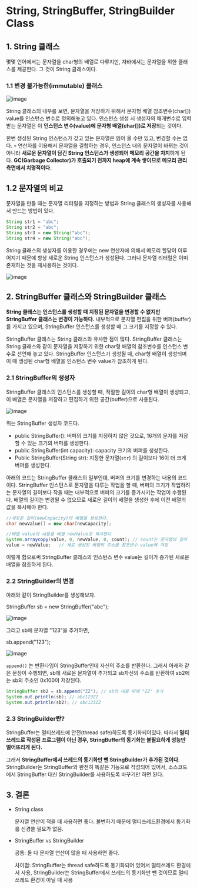 # String, StringBuffer, StringBuilder Class



## 1. String 클래스

 몇몇 언어에서는 문자열을 char형의 배열로 다루지만, 자바에서는 문자열을 위한 클래스를 제공한다. 그 것이 String 클래스이다.

 ### 1.1 변경 불가능한(immutable) 클래스

![image](https://user-images.githubusercontent.com/22893111/71968566-88a88100-3248-11ea-98ec-8fae7852cbf6.png)

String 클래스의 내부를 보면, 문자열을 저장하기 위해서 문자형 배열 참조변수(char[]) value를 인스턴스 변수로 정의해놓고 있다. 인스턴스 생성 시 생성자의 매개변수로 입력받는 문자열은 이 **인스턴스 변수(value)에 문자형 배열(char[])로 저장**되는 것이다.

한번 생성된 String 인스턴스가 갖고 있는 문자열은 읽어 올 수만 있고, 변경할 수는 없다.
 `+` 연산자를 이용해서 문자열을 결합하는 경우, 인스턴스 내의 문자열이 바뀌는 것이 아니라 **새로운 문자열이 담긴 String 인스턴스가 생성되어 메모리 공간을 차지**하게 된다. **GC(Garbage Collector)가 호출되기 전까지 heap에 계속 쌓이므로 메모리 관리 측면에서 치명적이다.**



## 1.2 문자열의 비교

문자열을 만들 때는 문자열 리터럴을 지정하는 방법과 String 클래스의 생성자를 사용해서 만드는 방법이 있다.

~~~ java
String str1 = "abc";
String str2 = "abc";
String str3 = new String("abc");
String str4 = new String("abc");
~~~

String 클래스의 생성자를 이용한 경우에는 new 연산자에 의해서 메모리 할당이 이루어지기 때문에 항상 새로운 String 인스턴스가 생성된다. 그러나 문자열 리터럴은 이미 존재하는 것을 재사용하는 것이다.

![image](https://user-images.githubusercontent.com/22893111/71973339-15a40800-3252-11ea-8daa-b1f8028b7806.png)

## 2. StringBuffer 클래스와 StringBuilder 클래스

**String 클래스는 인스턴스를 생성할 때 지정된 문자열을 변경할 수 없지만 StringBuffer 클래스는 변경이 가능하다.** 내부적으로 문자열 편집을 위한 버퍼(buffer)를 가지고 있으며, StringBuffer 인스턴스를 생성할 때 그 크기를 지정할 수 있다.

StringBuffer 클래스는 String 클래스와 유사한 점이 많다. StringBuffer 클래스는 String 클래스와 같이 문자열을 저장하기 위한 char형 배열의 참조변수를 인스턴스 변수로 선언해 놓고 있다. StringBuffer 인스턴스가 생성될 때, char형 배열이 생성되며 이 때 생성된 char형 배열을 인스턴스 변수 value가 참조하게 된다.

### 2.1 StringBuffer의 생성자

StringBuffer 클래스의 인스턴스를 생성할 때, 적절한 길이의 char형 배열이 생성되고, 이 배열은 문자열을 저장하고 편집하기 위한 공간(buffer)으로 사용된다.

![image](https://user-images.githubusercontent.com/22893111/71974436-d4612780-3254-11ea-841c-f8476cf9627b.png)

위는 StringBuffer 생성자 코드다.

- public StringBuffer(): 버퍼의 크기를 지정하지 않은 것으로, 16개의 문자를 저장할 수 있는 크기의 버퍼를 생성한다.
- public StringBuffer(int capacity): capacity 크기의 버퍼를 생성한다.
- Public StringBuffer(String str): 지정한 문자열(`str`) 의 길이보다 16이 더 크게 버퍼를 생성한다.

아래의 코드는 StringBuffer 클래스의 일부인데, 버퍼의 크기를 변경하는 내용의 코드이다. StringBuffer 인스턴스로 문자열을 다루는 작업을 할 때, 버퍼의 크기가 작업하려는 문자열의 길이보다 작을 때는 내부적으로 버퍼의 크기를 증가시키는 작업이 수행된다. 배열의 길이는 변경될 수 없으므로 새로운 길이의 배열을 생성한 후에 이전 배열의 값을 복사해야 한다.

~~~ java
//새로운 길이(newCapacity)의 배열을 생성한다.
char newValue[] = new char[newCapacity];

//배열 value의 내용을 배열 newValue로 복사한다
System.arraycopy(value, 0, newValue, 0, count); // count는 문자열의 길이
value = newValue;	// 새로 생성된 배열의 주소를 참조변수 value에 저장
~~~

이렇게 함으로써 StringBuffer 클래스의 인스턴스 변수 value는 길이가 증가된 새로운 배열을 참조하게 된다.

### 2.2 StringBuilder의 변경

아래와 같이 StringBuilder를 생성해보자.

StringBuffer sb = new StringBuffer("abc");

![image](https://user-images.githubusercontent.com/22893111/71976070-c7dece00-3258-11ea-992b-1140c5423643.png)



그리고 sb에 문자열 "123"을 추가하면,

sb.append("123");

![image](https://user-images.githubusercontent.com/22893111/71976139-f2308b80-3258-11ea-92aa-bb14cb9c90be.png)



`append()` 는 반환타입이 StringBuffer인데 자신의 주소를 반환한다. 그래서 아래와 같은 문장이 수행되면, sb에 새로운 문자열이 추가되고 sb자신의 주소를 반환하여 sb2에는 sb의 주소인 0x100이 저장된다.

~~~ java
StringBuffer sb2 = sb.append("ZZ");	// sb의 내용 뒤에 "ZZ" 추가
System.out.println(sb);	// abc123ZZ
System.out.println(sb2); // abc123ZZ
~~~



### 2.3 StringBuilder란?

StringBuffer는 멀티쓰레드에 안전(thread safe)하도록 동기화되어있다. 따라서 **멀티쓰레드로 작성된 프로그램이 아닌 경우, StringBuffer의 동기화는 불필요하게 성능만 떨어뜨리게 된다.**

그래서 **StringBuffer에서 쓰레드의 동기화만 뺀 StringBuilder가 추가된 것이다.** StringBuilder는 StringBuffer와 완전히 똑같은 기능으로 작성되어 있어서, 소스코드에서 StringBuffer 대신 StringBuilder를 사용하도록 바꾸기만 하면 된다.





## 3. 결론

- String class

  문자열 연산이 적을 때 사용하면 좋다. 불변하기 때문에 멀티쓰레드환경에서 동기화를 신경쓸 필요가 없음.

- StringBuffer vs StringBuilder

  공통: 둘 다 문자열 연산이 많을 때 사용하면 좋다.

  차이점: StringBuffer는 thread safe하도록 동기화되어 있어서 멀티쓰레드 환경에서 사용, StringBuilder는 StringBuffer에서 쓰레드의 동기화만 뺀 것이므로 멀티쓰레드 환경이 아닐 때 사용